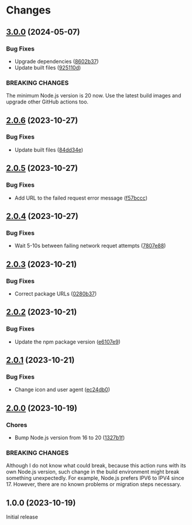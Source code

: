 # Changes

## [3.0.0](https://github.com/prantlf/delete-cache-action/compare/v2.0.6...v3.0.0) (2024-05-07)

### Bug Fixes

* Upgrade dependencies ([8602b37](https://github.com/prantlf/delete-cache-action/commit/8602b37ff32530cf4ca95c446f459d4593070ecb))
* Update built files ([925110d](https://github.com/prantlf/delete-cache-action/commit/925110de41e6e64bfd28cd3bd95324af4d815b6a))

### BREAKING CHANGES

The minimum Node.js version is 20 now. Use the latest
build images and upgrade other GitHub actions too.

## [2.0.6](https://github.com/prantlf/delete-cache-action/compare/v2.0.5...v2.0.6) (2023-10-27)

### Bug Fixes

* Update built files ([84dd34e](https://github.com/prantlf/delete-cache-action/commit/84dd34eee8531715bbd275cdc42927b166db2a88))

## [2.0.5](https://github.com/prantlf/delete-cache-action/compare/v2.0.4...v2.0.5) (2023-10-27)

### Bug Fixes

* Add URL to the failed request error message ([f57bccc](https://github.com/prantlf/delete-cache-action/commit/f57bccc2260cd6ad20265e746038f064b2137e4b))

## [2.0.4](https://github.com/prantlf/delete-cache-action/compare/v2.0.3...v2.0.4) (2023-10-27)

### Bug Fixes

* Wait 5-10s between failing network requet attempts ([7807e88](https://github.com/prantlf/delete-cache-action/commit/7807e88325cd184e3634cf5ee6cf174501b64ac0))

## [2.0.3](https://github.com/prantlf/delete-cache-action/compare/v2.0.2...v2.0.3) (2023-10-21)

### Bug Fixes

* Correct package URLs ([0280b37](https://github.com/prantlf/delete-cache-action/commit/0280b37145e205cd5e4e352ad553376866684a97))

## [2.0.2](https://github.com/prantlf/delete-cache-action/compare/v2.0.1...v2.0.2) (2023-10-21)

### Bug Fixes

* Update the npm package version ([e6107e9](https://github.com/prantlf/delete-cache-action/commit/e6107e98a2c320b02ce873f93d38263c0a93f2a6))

## [2.0.1](https://github.com/prantlf/delete-cache-action/compare/v2.0.0...v2.0.1) (2023-10-21)

### Bug Fixes

* Change icon and user agent ([ec24db0](https://github.com/prantlf/delete-cache-action/commit/ec24db09f4ad4d468191075690c99b2d828c8bbb))

## [2.0.0](https://github.com/prantlf/delete-cache-action/compare/v1.0.0...v2.0.0) (2023-10-19)

### Chores

* Bump Node.js version from 16 to 20 ([1327b1f](https://github.com/prantlf/delete-cache-action/commit/1327b1fb7b1e6ac19d685fd30507849b0737ded0))

### BREAKING CHANGES

Although I do not know what could break, because this action
runs with its own Node.js version, such change in the build environment might
break something unexpectedly. For example, Node.js prefers IPV6 to IPV4 since
17. However, there are no known problems or migration steps necessary.

## 1.0.0 (2023-10-19)

Initial release
